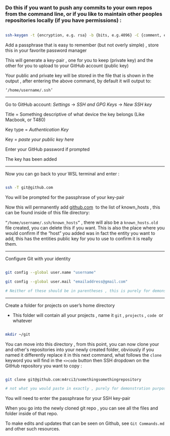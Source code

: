 ### Do this if you want to push any commits to your own repos from the command line, or if you like to maintain other peoples repositories locally (if you have permissions) :

  

```bash

ssh-keygen -t {encryption, e.g. rsa} -b {bits, e.g.4096} -C {comment, email of git acc}

```

  

Add a passphrase that is easy to remember (but not overly simple) , store this in your favorite password manager

  
This will generate a key-pair , one for you to keep (private key) and the other for you to upload to your GitHub account (public key)


 
Your public and private key will be stored in the file that is shown in the output , after entering the above command, by default it will output to:


  

`‘/home/username/.ssh’`



--------------------  

Go to GitHub account: *Settings* → *SSH and GPG Keys* → *New SSH key*

  
Title = Something descriptive of what device the key belongs (Like Macbook, or T480)

  
Key type = *Authentication Key*

  

Key = *paste your public key here*

  

Enter your GitHub password if prompted

  
The key has been added

--------------------
  
Now you can go back to your WSL terminal and enter :

  

```bash

ssh -T git@github.com

```

  

You will be prompted for the passphrase of your key-pair

  

Now this will permanently add [github.com](http://github.com)  to the list of known_hosts , this can be found inside of this file directory:

  

`“/home/username/.ssh/known_hosts”` , there will also be a `known_hosts.old` file created, you can delete this if you want. This is also the place where you would confirm if the “host” you added was in fact the entity you want to add, this has the entities public key for you to use to confirm it is really them.


--------------------

Configure Git with your identity

  

```bash

git config --global user.name "username"

git config --global user.mail "emailaddress@gmail.com"

# Neither of these should be in parentheses , this is purely for demonstration

```


--------------------

Create a folder for projects on user’s home directory

  

- This folder will contain all your projects , name it `git` , `projects` , `code`  or whatever

  

```bash

mkdir ~/git

```

  

You can move into this directory , from this point, you can now clone your and other's repositories into your newly created folder, obviously if you named it differently replace it in this next command, what follows the `clone` keyword you will find in the `<>code` button then SSH dropdown on the GitHub repository you want to copy :

  
  

```bash

git clone git@github.com:m4rci3/somethingsomethingrepository

# not what you would paste in exactly , purely for demonstration purposes

```

  
You will need to enter the passphrase for your SSH key-pair

  

When you go into the newly cloned git repo , you can see all the files and folder inside of that repo.

To make edits and updates that can be seen on Github, see `Git Commands.md` and other such resources.
  
